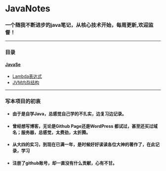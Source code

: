 # JavaNotes
 ###  **一个随我不断进步的java笔记，从核心技术开始，每周更新,欢迎监督！**

---

### 目录
#### [JavaSe](https://github.com/haodedong/JavaNotes/tree/master/JavaSE)
* [Lambda表达式](https://github.com/haodedong/JavaNotes/blob/master/JavaSE/Lambda%20%E8%A1%A8%E8%BE%BE%E5%BC%8F.md)
* [JVM内存结构](https://github.com/haodedong/JavaNotes/blob/master/JavaSE/JVM%E7%9A%84%E5%86%85%E5%AD%98%E7%BB%93%E6%9E%84.md)
---
### 写本项目的初衷

* #### 由于是自学Java，总感觉自己学的不扎实，边复习边记录。
* #### 曾经想写博客，无论是Github Page还是WordPress 都试过，甚至还买过域名；服务器，总感觉，太费劲，太折腾。
* ####  从大四的实习，到现在已满一年，是时候好好读读各位大神的著作了，在此记录，学习
* #### 注册了github账号，却一直没有什么贡献，心有不甘。
